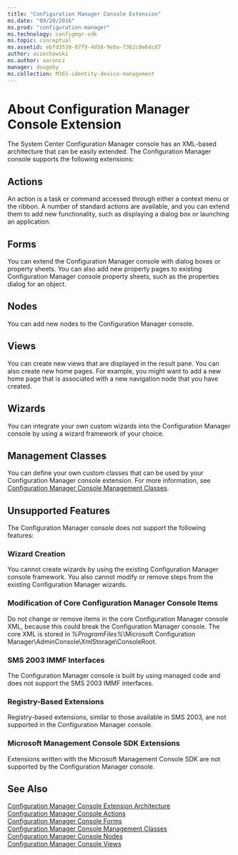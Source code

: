 ```yaml
---
title: "Configuration Manager Console Extension"
ms.date: "09/20/2016"
ms.prod: "configuration-manager"
ms.technology: configmgr-sdk
ms.topic: conceptual
ms.assetid: ebfd3530-07f9-4d58-9e0a-f362c0e6dcd7
author: aczechowski
ms.author: aaroncz
manager: dougeby
ms.collection: M365-identity-device-management
---
```

# About Configuration Manager Console Extension
The System Center Configuration Manager console has an XML-based architecture that can be easily extended. The Configuration Manager console supports the following extensions:  

## Actions  
 An action is a task or command accessed through either a context menu or the ribbon. A number of standard actions are available, and you can extend them to add new functionality, such as displaying a dialog box or launching an application.  

## Forms  
 You can extend the Configuration Manager console with dialog boxes or property sheets. You can also add new property pages to existing Configuration Manager console property sheets, such as the properties dialog for an object.  

## Nodes  
 You can add new nodes to the Configuration Manager console.  

## Views  
 You can create new views that are displayed in the result pane. You can also create new home pages. For example, you might want to add a new home page that is associated with a new navigation node that you have created.  

## Wizards  
 You can integrate your own custom wizards into the Configuration Manager console by using a wizard framework of your choice.  

## Management Classes  
 You can define your own custom classes that can be used by your Configuration Manager console extension. For more information, see [Configuration Manager Console Management Classes](../../../../develop/core/servers/console/console-management-classes.md).  

## Unsupported Features  
 The Configuration Manager console does not support the following features:  

### Wizard Creation  
 You cannot create wizards by using the existing Configuration Manager console framework. You also cannot modify or remove steps from the existing Configuration Manager wizards.  

### Modification of Core Configuration Manager Console Items  
 Do not change or remove items in the core Configuration Manager console XML, because this could break the Configuration Manager console. The core XML is stored in *%ProgramFiles%*\Microsoft Configuration Manager\AdminConsole\XmlStorage\ConsoleRoot.  

### SMS 2003 IMMF Interfaces  
 The Configuration Manager console is built by using managed code and does not support the SMS 2003 IMMF interfaces.  

### Registry-Based Extensions  
 Registry-based extensions, similar to those available in SMS 2003, are not supported in the Configuration Manager console.  

### Microsoft Management Console SDK Extensions  
 Extensions written with the Microsoft Management Console SDK are not supported by the Configuration Manager console.  

## See Also  
 [Configuration Manager Console Extension Architecture](../../../../develop/core/servers/console/console-extension-architecture.md)   
 [Configuration Manager Console Actions](../../../../develop/core/servers/console/console-actions.md)   
 [Configuration Manager Console Forms](../../../../develop/core/servers/console/console-forms.md)   
 [Configuration Manager Console Management Classes](../../../../develop/core/servers/console/console-management-classes.md)   
 [Configuration Manager Console Nodes](../../../../develop/core/servers/console/console-nodes.md)   
 [Configuration Manager Console Views](../../../../develop/core/servers/console/console-views.md)
